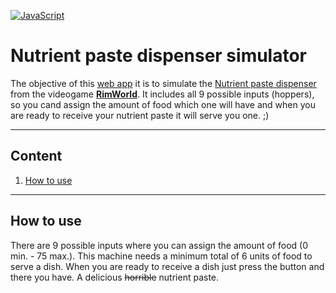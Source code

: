 [![JavaScript](https://img.shields.io/badge/1.5-F0DB4F?style=for-the-badge&logo=javascript&label=JavaScript&labelColor=323330)](https://developer.mozilla.org/en-US/docs/Web/JavaScript)

# Nutrient paste dispenser simulator
The objective of this [web app](https://kykal.github.io/RimWorlds-Nutrient-Paste-Dispenser-Simulator/) it is to simulate the [Nutrient paste dispenser](https://rimworldwiki.com/wiki/Nutrient_paste_dispenser) from the videogame [**RimWorld**](https://store.steampowered.com/app/294100/RimWorld/). It includes all 9 possible inputs (hoppers), so you cand assign the amount of food which one will have and when you are ready to receive your nutrient paste it will serve you one. ;)
- - -
## Content
1. [How to use](#how-to-use)
- - -

## How to use
There are 9 possible inputs where you can assign the amount of food (0 min. - 75 max.). This machine needs a minimum total of 6 units of food to serve a dish. When you are ready to receive a dish just press the button and there you have. A delicious ~~horrible~~ nutrient paste. 
